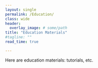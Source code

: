 ```yaml
---
layout: single
permalink: /Education/
class: wide
header:
  overlay_image: # some/path
title: "Education Materials"
#tagline: ""
read_time: true

---
```


Here are education materials: tutorials, etc.
